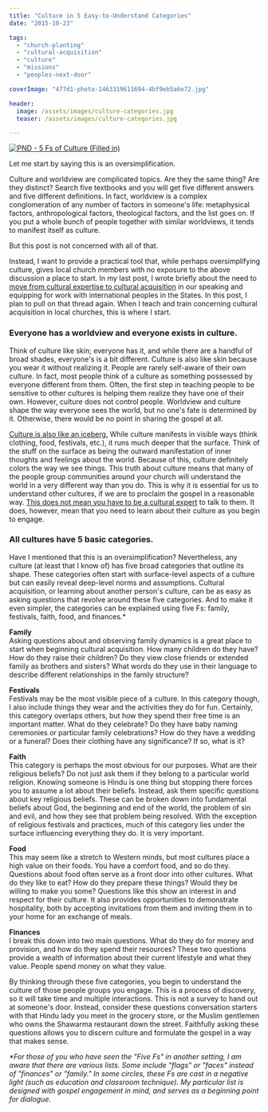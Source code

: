 ```yaml
---
title: "Culture in 5 Easy-to-Understand Categories"
date: "2015-10-23"

tags: 
  - "church-planting"
  - "cultural-acquisition"
  - "culture"
  - "missions"
  - "peoples-next-door"

coverImage: "477d1-photo-1463319611694-4bf9eb5a6e72.jpg"

header:
  image: /assets/images/culture-categories.jpg
  teaser: /assets/images/culture-categories.jpg

---
```


[![PND - 5 Fs of Culture (Filled in)](https://keelancook.files.wordpress.com/2020/08/2e370-pnd-5-fs-of-culture-filled-in.png?w=1024&h=791)](https://keelancook.files.wordpress.com/2020/08/2e370-pnd-5-fs-of-culture-filled-in.png)

Let me start by saying this is an oversimplification.

Culture and worldview are complicated topics. Are they the same thing? Are they distinct? Search five textbooks and you will get five different answers and five different definitions. In fact, worldview is a complex conglomeration of any number of factors in someone's life: metaphysical factors, anthropological factors, theological factors, and the list goes on. If you put a whole bunch of people together with similar worldviews, it tends to manifest itself as culture.

But this post is not concerned with all of that.

Instead, I want to provide a practical tool that, while perhaps oversimplifying culture, gives local church members with no exposure to the above discussion a place to start. In my last post, I wrote briefly about the need to [move from cultural expertise to cultural acquisition](http://keelancook.com/2015/10/21/engaging-people-groups-cultural-expertise-vs-cultural-acquisition/) in our speaking and equipping for work with international peoples in the States. In this post, I plan to pull on that thread again. When I teach and train concerning cultural acquisition in local churches, this is where I start.

### Everyone has a worldview and everyone exists in culture.

Think of culture like skin; everyone has it, and while there are a handful of broad shades, everyone's is a bit different. Culture is also like skin because you wear it without realizing it. People are rarely self-aware of their own culture. In fact, most people think of a culture as something possessed by everyone different from them. Often, the first step in teaching people to be sensitive to other cultures is helping them realize they have one of their own. However, culture does not control people. Worldview and culture shape the way everyone sees the world, but no one's fate is determined by it. Otherwise, there would be no point in sharing the gospel at all.

[Culture is also like an iceberg.](http://keelancook.com/2015/10/12/culture-is-like-an-iceberg-and-that-effects-your-ministry/) While culture manifests in visible ways (think clothing, food, festivals, etc.), it runs much deeper that the surface. Think of the stuff on the surface as being the outward manifestation of inner thoughts and feelings about the world. Because of this, culture definitely colors the way we see things. This truth about culture means that many of the people group communities around your church will understand the world in a very different way than you do. This is why it is essential for us to understand other cultures, if we are to proclaim the gospel in a reasonable way. [This does not mean you have to be a cultural expert](http://keelancook.com/2015/10/21/engaging-people-groups-cultural-expertise-vs-cultural-acquisition/) to talk to them. It does, however, mean that you need to learn about their culture as you begin to engage.

### All cultures have 5 basic categories.

Have I mentioned that this is an oversimplification? Nevertheless, any culture (at least that I know of) has five broad categories that outline its shape. These categories often start with surface-level aspects of a culture but can easily reveal deep-level norms and assumptions. Cultural acquisition, or learning about another person's culture, can be as easy as asking questions that revolve around these five categories. And to make it even simpler, the categories can be explained using five Fs: family, festivals, faith, food, and finances.\*

**Family**  
Asking questions about and observing family dynamics is a great place to start when beginning cultural acquisition. How many children do they have? How do they raise their children? Do they view close friends or extended family as brothers and sisters? What words do they use in their language to describe different relationships in the family structure?

**Festivals**  
Festivals may be the most visible piece of a culture. In this category though, I also include things they wear and the activities they do for fun. Certainly, this category overlaps others, but how they spend their free time is an important matter. What do they celebrate? Do they have baby naming ceremonies or particular family celebrations? How do they have a wedding or a funeral? Does their clothing have any significance? If so, what is it?

**Faith**  
This category is perhaps the most obvious for our purposes. What are their religious beliefs? Do not just ask them if they belong to a particular world religion. Knowing someone is Hindu is one thing but stopping there forces you to assume a lot about their beliefs. Instead, ask them specific questions about key religious beliefs. These can be broken down into fundamental beliefs about God, the beginning and end of the world, the problem of sin and evil, and how they see that problem being resolved. With the exception of religious festivals and practices, much of this category lies under the surface influencing everything they do. It is very important.

**Food**  
This may seem like a stretch to Western minds, but most cultures place a high value on their foods. You have a comfort food, and so do they. Questions about food often serve as a front door into other cultures. What do they like to eat? How do they prepare these things? Would they be willing to make you some? Questions like this show an interest in and respect for their culture. It also provides opportunities to demonstrate hospitality, both by accepting invitations from them and inviting them in to your home for an exchange of meals.

**Finances**  
I break this down into two main questions. What do they do for money and provision, and how do they spend their resources? These two questions provide a wealth of information about their current lifestyle and what they value. People spend money on what they value.

By thinking through these five categories, you begin to understand the culture of those people groups you engage. This is a process of discovery, so it will take time and multiple interactions. This is not a survey to hand out at someone's door. Instead, consider these questions conversation starters with that Hindu lady you meet in the grocery store, or the Muslim gentlemen who owns the Shawarma restaurant down the street. Faithfully asking these questions allows you to discern culture and formulate the gospel in a way that makes sense.

_\*For those of you who have seen the "Five Fs" in another setting, I am aware that there are various lists. Some include "flags" or "faces" instead of "finances" or "family." In some circles, these Fs are cast in a negative light (such as education and classroom technique). My particular list is designed with gospel engagement in mind, and serves as a beginning point for dialogue._
